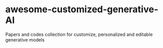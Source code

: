 # awesome-customized-generative-AI
Papers and codes collection for customize, personalized and editable generative models
